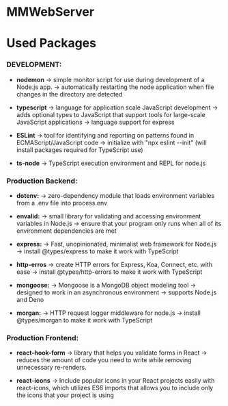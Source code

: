 # MMWebServer

Used Packages
==

### DEVELOPMENT:
* **nodemon**
    &rarr; simple monitor script for use during development of a Node.js app.
    &rarr; automatically restarting the node application when file changes in the directory are detected

* **typescript**
    &rarr; language for application scale JavaScript development
    &rarr; adds optional types to JavaScript that support tools for large-scale JavaScript 		applications
    &rarr; language support for express

* **ESLint**
    &rarr; tool for identifying and reporting on patterns found in ECMAScript/JavaScript code
    &rarr; initialize with "npx eslint --init" (will install packages required for TypeScript use)

* **ts-node**
    &rarr; TypeScript execution environment and REPL for node.js


### Production Backend:
* **dotenv:** 
	&rarr; zero-dependency module that loads environment variables from a .env file into 	process.env

* **envalid:**
    &rarr; small library for validating and accessing environment variables in Node.js
    &rarr; ensure that your program only runs when all of its environment dependencies are met

* **express:**
    &rarr; Fast, unopinionated, minimalist web framework for Node.js
    &rarr; install @types/express to make it work with TypeScript

* **http-erros**
    &rarr; create HTTP errors for Express, Koa, Connect, etc. with ease
    &rarr; install @types/http-errors to make it work with TypeScript

* **mongoose:** 
    &rarr; Mongoose is a MongoDB object modeling tool 
    &rarr; designed to work in an asynchronous environment
    &rarr; supports Node.js and Deno

* **morgan:**
    &rarr; HTTP request logger middleware for node.js
    &rarr; install @types/morgan to make it work with TypeScript


### Production Frontend:
* **react-hook-form**
    &rarr; library that helps you validate forms in React
    &rarr; reduces the amount of code you need to write while removing unnecessary re-renders.

* **react-icons**
    &rarr; Include popular icons in your React projects easily with react-icons, which utilizes ES6 imports that allows you to include only the icons that your project is using
